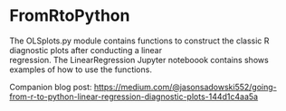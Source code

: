# FromRtoPython
The OLSplots.py module contains functions to construct the classic R diagnostic plots after conducting a linear  
regression. The LinearRegression Jupyter noteboook contains shows examples of how to use the functions.
  
  
Companion blog post:  https://medium.com/@jasonsadowski552/going-from-r-to-python-linear-regression-diagnostic-plots-144d1c4aa5a